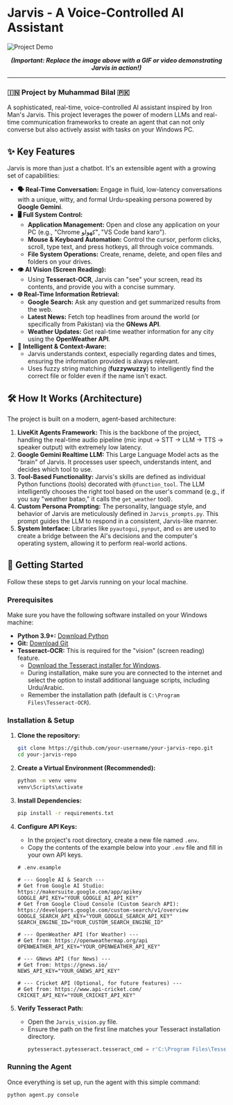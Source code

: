 # Jarvis - A Voice-Controlled AI Assistant

![Project Demo](https://placehold.co/800x400/2d3748/ffffff?text=Add+a+GIF+Demo+of+Your+Project+Here)
*<p align="center"><strong>(Important: Replace the image above with a GIF or video demonstrating Jarvis in action!)</strong></p>*

---

### 🇮🇳 Project by Muhammad Bilal 🇵🇰

A sophisticated, real-time, voice-controlled AI assistant inspired by Iron Man's Jarvis. This project leverages the power of modern LLMs and real-time communication frameworks to create an agent that can not only converse but also actively assist with tasks on your Windows PC.

## ✨ Key Features

Jarvis is more than just a chatbot. It's an extensible agent with a growing set of capabilities:

-   **🗣️ Real-Time Conversation:** Engage in fluid, low-latency conversations with a unique, witty, and formal Urdu-speaking persona powered by **Google Gemini**.
-   **🖥️ Full System Control:**
    -   **Application Management:** Open and close any application on your PC (e.g., "Chrome کھولو", "VS Code band karo").
    -   **Mouse & Keyboard Automation:** Control the cursor, perform clicks, scroll, type text, and press hotkeys, all through voice commands.
    -   **File System Operations:** Create, rename, delete, and open files and folders on your drives.
-   **👁️ AI Vision (Screen Reading):**
    -   Using **Tesseract-OCR**, Jarvis can "see" your screen, read its contents, and provide you with a concise summary.
-   **🌐 Real-Time Information Retrieval:**
    -   **Google Search:** Ask any question and get summarized results from the web.
    -   **Latest News:** Fetch top headlines from around the world (or specifically from Pakistan) via the **GNews API**.
    -   **Weather Updates:** Get real-time weather information for any city using the **OpenWeather API**.
-   **🧠 Intelligent & Context-Aware:**
    -   Jarvis understands context, especially regarding dates and times, ensuring the information provided is always relevant.
    -   Uses fuzzy string matching (**fuzzywuzzy**) to intelligently find the correct file or folder even if the name isn't exact.

## 🛠️ How It Works (Architecture)

The project is built on a modern, agent-based architecture:

1.  **LiveKit Agents Framework:** This is the backbone of the project, handling the real-time audio pipeline (mic input -> STT -> LLM -> TTS -> speaker output) with extremely low latency.
2.  **Google Gemini Realtime LLM:** This Large Language Model acts as the "brain" of Jarvis. It processes user speech, understands intent, and decides which tool to use.
3.  **Tool-Based Functionality:** Jarvis's skills are defined as individual Python functions (tools) decorated with `@function_tool`. The LLM intelligently chooses the right tool based on the user's command (e.g., if you say "weather batao," it calls the `get_weather` tool).
4.  **Custom Persona Prompting:** The personality, language style, and behavior of Jarvis are meticulously defined in `Jarvis_prompts.py`. This prompt guides the LLM to respond in a consistent, Jarvis-like manner.
5.  **System Interface:** Libraries like `pyautogui`, `pynput`, and `os` are used to create a bridge between the AI's decisions and the computer's operating system, allowing it to perform real-world actions.

## 🚀 Getting Started

Follow these steps to get Jarvis running on your local machine.

### Prerequisites

Make sure you have the following software installed on your Windows machine:

-   **Python 3.9+:** [Download Python](https://www.python.org/downloads/)
-   **Git:** [Download Git](https://git-scm.com/downloads)
-   **Tesseract-OCR:** This is required for the "vision" (screen reading) feature.
    -   [Download the Tesseract installer for Windows](https://github.com/UB-Mannheim/tesseract/wiki).
    -   During installation, make sure you are connected to the internet and select the option to install additional language scripts, including Urdu/Arabic.
    -   Remember the installation path (default is `C:\Program Files\Tesseract-OCR`).

### Installation & Setup

1.  **Clone the repository:**
    ```bash
    git clone https://github.com/your-username/your-jarvis-repo.git
    cd your-jarvis-repo
    ```

2.  **Create a Virtual Environment (Recommended):**
    ```bash
    python -m venv venv
    venv\Scripts\activate
    ```

3.  **Install Dependencies:**
    ```bash
    pip install -r requirements.txt
    ```

4.  **Configure API Keys:**
    -   In the project's root directory, create a new file named `.env`.
    -   Copy the contents of the example below into your `.env` file and fill in your own API keys.

    ```dotenv
    # .env.example

    # --- Google AI & Search ---
    # Get from Google AI Studio: https://makersuite.google.com/app/apikey
    GOOGLE_API_KEY="YOUR_GOOGLE_AI_API_KEY"
    # Get from Google Cloud Console (Custom Search API): https://developers.google.com/custom-search/v1/overview
    GOOGLE_SEARCH_API_KEY="YOUR_GOOGLE_SEARCH_API_KEY"
    SEARCH_ENGINE_ID="YOUR_CUSTOM_SEARCH_ENGINE_ID"

    # --- OpenWeather API (for Weather) ---
    # Get from: https://openweathermap.org/api
    OPENWEATHER_API_KEY="YOUR_OPENWEATHER_API_KEY"

    # --- GNews API (for News) ---
    # Get from: https://gnews.io/
    NEWS_API_KEY="YOUR_GNEWS_API_KEY"

    # --- Cricket API (Optional, for future features) ---
    # Get from: https://www.api-cricket.com/
    CRICKET_API_KEY="YOUR_CRICKET_API_KEY"
    ```

5.  **Verify Tesseract Path:**
    -   Open the `Jarvis_vision.py` file.
    -   Ensure the path on the first line matches your Tesseract installation directory.
        ```python
        pytesseract.pytesseract.tesseract_cmd = r'C:\Program Files\Tesseract-OCR\tesseract.exe'
        ```

### Running the Agent

Once everything is set up, run the agent with this simple command:

```bash
python agent.py console
